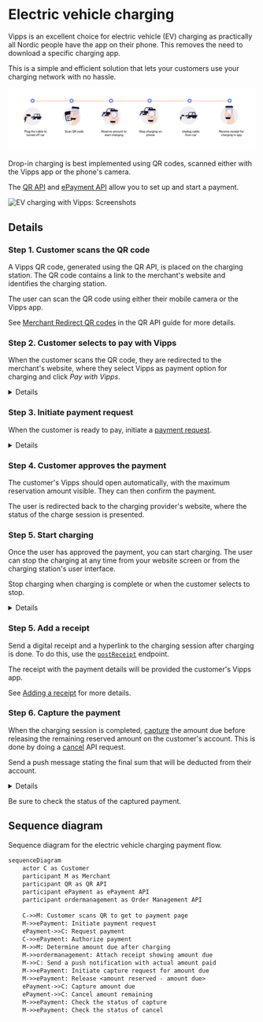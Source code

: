 <!-- START_METADATA
---
title: Electric vehicle charging flow
sidebar_label: Electric vehicle charging
sidebar_position: 80
hide_table_of_contents: true
pagination_next: null
pagination_prev: null
---
END_METADATA -->

# Electric vehicle charging

Vipps is an excellent choice for electric vehicle (EV) charging as practically all Nordic people have
the app on their phone. This removes the need to download a specific charging app.

This is a simple and efficient
solution that lets your customers use your charging network with no hassle.

![EV charging](images/ev-charging-process-icons.png)

Drop-in charging is best implemented using QR codes, scanned either
with the Vipps app or the phone's camera.

The [QR API](https://developer.vippsmobilepay.com/docs/APIs/qr-api)
and
[ePayment API](https://developer.vippsmobilepay.com/docs/APIs/epayment-api)
allow you to set up and start a payment.

![EV charging with Vipps: Screenshots](images/ev-charging-process-screenshots.png)

## Details

### Step 1. Customer scans the QR code

A Vipps QR code, generated using the QR API,
is placed on the charging station.
The QR code contains a link to the merchant's website and identifies the charging station.

The user can scan the QR code using either their mobile camera or the Vipps app.

See [Merchant Redirect QR codes](https://developer.vippsmobilepay.com/docs/APIs/qr-api/vipps-qr-api#merchant-redirect-qr-codes)
in the QR API guide for more details.

### Step 2. Customer selects to pay with Vipps

When the customer scans the QR code, they are redirected to the merchant's website, where they select Vipps as payment option for charging and click *Pay with Vipps*.

<details>
<summary>Details</summary>
<div>

The website that the user lands on should contain payment options, in addition to terms and conditions. If the QR code contained an identification of the charging point, the user doesn't have to type in any identification code to start charging. It is also possible to let the user choose maximum amount or reserved amount.
</div>
</details>

### Step 3. Initiate payment request

When the customer is ready to pay, initiate a
[payment request](https://developer.vippsmobilepay.com/api/epayment#tag/CreatePayments).

<details>
<summary>Details</summary>
<div>

The payment request amount should be large enough to cover the cost of a charging session. It is usually sufficient to reserve an amount between 350 NOK and 500 NOK, but with higher electricity costs, this may change.

If the payment is approved, this amount will be reserved on user's account. The amount that is unused will be released when they are finished charging.
</div>
</details>

### Step 4. Customer approves the payment

The customer's Vipps should open automatically, with the maximum reservation amount visible.
They can then confirm the payment.

The user is redirected back to the charging provider's website, where the status of the charge session is presented.

### Step 5. Start charging

Once the user has approved the payment, you can start charging.
The user can stop the charging at any time from your website screen or from the charging station's user interface.

Stop charging when charging is complete or when the customer selects to stop.

<details>
<summary>Details</summary>
<div>

To get confirmation that payment was approved, monitor
[webhooks](https://developer.vippsmobilepay.com/docs/APIs/webhooks-api) and
[query the payment](https://developer.vippsmobilepay.com/api/epayment#tag/QueryPayments/operation/getPayment).
Once you know that payment was approved you, can start charging.

</div>
</details>

### Step 5. Add a receipt

Send a digital receipt and a hyperlink to the charging session after charging is done.
To do this, use the
[`postReceipt`](https://developer.vippsmobilepay.com/api/order-management/#operation/postReceiptV2) endpoint.

The receipt with the payment details will be provided the customer's Vipps app.

See
[Adding a receipt](https://developer.vippsmobilepay.com/docs/APIs/order-management-api/vipps-order-management-api/#adding-a-receipt)
for more details.

### Step 6. Capture the payment

When the charging session is completed, [capture](https://developer.vippsmobilepay.com/api/epayment#tag/AdjustPayments/operation/capturePayment) the amount due before releasing the remaining reserved amount on the customer's account. This is done by doing a [cancel](https://developer.vippsmobilepay.com/api/epayment#tag/AdjustPayments/operation/cancelPayment) API request.

Send a push message stating the final sum that will be deducted from their account.

<details>
<summary>Details</summary>
<div>

If you are set up in Vipps' systems with the correct MCC (Merchant Category Code) for EV charging (5552), we will automatically send a push notification to the user with the captured amount.
</div>
</details>

Be sure to check the status of the captured payment.

## Sequence diagram

Sequence diagram for the electric vehicle charging payment flow.

``` mermaid
sequenceDiagram
    actor C as Customer
    participant M as Merchant
    participant QR as QR API
    participant ePayment as ePayment API
    participant ordermanagement as Order Management API

    C->>M: Customer scans QR to get to payment page
    M->>ePayment: Initiate payment request
    ePayment->>C: Request payment
    C->>ePayment: Authorize payment
    M->>M: Determine amount due after charging
    M->>ordermanagement: Attach receipt showing amount due
    M->>C: Send a push notification with actual amount paid
    M->>ePayment: Initiate capture request for amount due
    M->>ePayment: Release <amount reserved - amount due>
    ePayment->>C: Capture amount due
    ePayment->>C: Cancel amount remaining
    M->>ePayment: Check the status of capture
    M->>ePayment: Check the status of cancel
```
